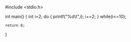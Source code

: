 
#include <stdio.h>

int main()
{
    int i=2;
    do
    {
    printf("%d\t",i);
    i+=2;
    }
    while(i<=10);

    return 0;
}
